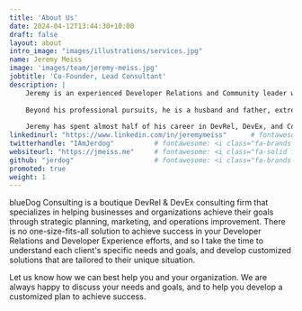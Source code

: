 ```yaml
---
title: 'About Us'
date: 2024-04-12T13:44:30+10:00
draft: false
layout: about
intro_image: "images/illustrations/services.jpg"
name: Jeremy Meiss
image: 'images/team/jeremy-meiss.jpg'
jobtitle: 'Co-Founder, Lead Consultant'
description: |
    Jeremy is an experienced Developer Relations and Community leader with nearly three decades of versatile experience in the tech industry, from support, networking, systems, databases, and application and website development, to developer relations and community engagement. With extensive experience at SMBs and enterprise companies like Auth0, CircleCI, Sprint, and Hallmark Cards, I am well-known for my commitment to, and advocacy for, open-source software and tools, and a deep passion for developer relations, community, and their role in improving the developer experience.
    
    Beyond his professional pursuits, he is a husband and father, extremely passionate about coffee, the mountains, and exploring new technologies.
    
    Jeremy has spent almost half of his career in DevRel, DevEx, and Community, and has a deep understanding of the tech industry. He is passionate about helping businesses and organizations achieve their goals, and commited to delivering high-quality results that exceed your expectations.
linkedinurl: "https://www.linkedin.com/in/jeremymeiss"      # fontawesome: <i class="fa-brands fa-linkedin"></i>
twitterhandle: "IAmJerdog"          # fontawesome: <i class="fa-brands fa-square-twitter"></i>
websiteurl: "https://jmeiss.me"     # fontawesome: <i class="fa-solid fa-globe"></i>
github: "jerdog"                    # fontawesome: <i class="fa-brands fa-square-github"></i>
promoted: true
weight: 1
---
```


blueDog Consulting is a boutique DevRel & DevEx consulting firm that specializes in helping businesses and organizations achieve their goals through strategic planning, marketing, and operations improvement. There is no one-size-fits-all solution to achieve success in your Developer Relations and Developer Experience efforts, and so I take the time to understand each client's specific needs and goals, and develop customized solutions that are tailored to their unique situation.

Let us know how we can best help you and your organization. We are always happy to discuss your needs and goals, and to help you develop a customized plan to achieve success.
